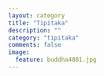 ```yaml
---
layout: category
title: "Tipitaka"
description: ""
category: "tipitaka"
comments: false
image:
  feature: buddha4801.jpg
---
```

